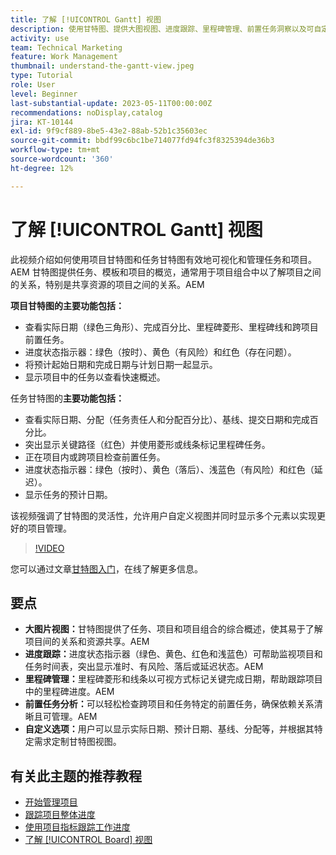 ```yaml
---
title: 了解 [!UICONTROL Gantt] 视图
description: 使用甘特图、提供大图视图、进度跟踪、里程碑管理、前置任务洞察以及可自定义的选项来简化任务和资源管理，从而最大限度地提高项目效率。
activity: use
team: Technical Marketing
feature: Work Management
thumbnail: understand-the-gantt-view.jpeg
type: Tutorial
role: User
level: Beginner
last-substantial-update: 2023-05-11T00:00:00Z
recommendations: noDisplay,catalog
jira: KT-10144
exl-id: 9f9cf889-8be5-43e2-88ab-52b1c35603ec
source-git-commit: bbdf99c6bc1be714077fd94fc3f8325394de36b3
workflow-type: tm+mt
source-wordcount: '360'
ht-degree: 12%

---
```


# 了解 [!UICONTROL Gantt] 视图

此视频介绍如何使用项目甘特图和任务甘特图有效地可视化和管理任务和项目。&#x200B;AEM 甘特图提供任务、模板和项目的概览，通常用于项目组合中以了解项目之间的关系，特别是共享资源的项目之间的关系。&#x200B;AEM

**项目甘特图的主要功能包括：**

* 查看实际日期（绿色三角形）、完成百分比、里程碑菱形、里程碑线和跨项目前置任务&#x200B;。
* 进度状态指示器：绿色（按时）、黄色（有风险）和红色（存在问题）。
* 将预计起始日期和完成日期与计划日期一起显示。
* 显示项目中的任务以查看快速概述。

任务甘特图的&#x200B;**主要功能包括：**

* 查看实际日期、分配（任务责任人和分配百分比）、基线、提交日期和完成百分比。
* 突出显示关键路径（红色）并使用菱形或线条标记里程碑任务。
* 正在项目内或跨项目检查前置任务&#x200B;。
* 进度状态指示器：绿色（按时）、黄色（落后）、浅蓝色（有风险）和红色（延迟）。
* 显示任务的预计日期。

该视频强调了甘特图的灵活性，允许用户自定义视图并同时显示多个元素以实现更好的项目管理。

>[!VIDEO](https://video.tv.adobe.com/v/3448016/?quality=12&learn=on&enablevpops=1&captions=chi_hans)

您可以通过文章[甘特图入门](https://experienceleague.adobe.com/docs/workfront/using/manage-work/the-gantt-chart/gantt-chart-overview/get-started-with-gantt.html?lang=zh-Hans)，在线了解更多信息。

## 要点

* **大图片视图：**&#x200B;甘特图提供了任务、项目和项目组合的综合概述，使其易于了解项目间的关系和资源共享。&#x200B;AEM
* **进度跟踪：**&#x200B;进度状态指示器（绿色、黄色、红色和浅蓝色）可帮助监视项目和任务时间表，突出显示准时、有风险、落后或延迟状态。&#x200B;AEM
* **里程碑管理：**&#x200B;里程碑菱形和线条以可视方式标记关键完成日期，帮助跟踪项目中的里程碑进度。&#x200B;AEM
* **前置任务分析：**&#x200B;可以轻松检查跨项目和任务特定的前置任务，确保依赖关系清晰且可管理。&#x200B;AEM
* **自定义选项：**&#x200B;用户可以显示实际日期、预计日期、基线、分配等，并根据其特定需求定制甘特图视图。


## 有关此主题的推荐教程

* [开始管理项目](/help/manage-work/projects/getting-started-manage-a-project.md)
* [跟踪项目整体进度](/help/manage-work/projects/track-overall-project-progress.md)
* [使用项目指标跟踪工作进度](/help/manage-work/projects/track-work-progress-with-project-metrics.md)
* [了解 [!UICONTROL Board] 视图](/help/manage-work/projects/understand-the-board-view.md)
